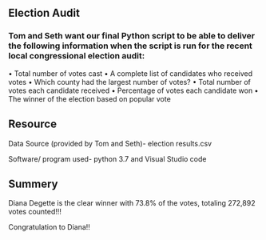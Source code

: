 ## Election Audit

### Tom and Seth want our final Python script to be able to deliver the following information when the script is run for the recent local congressional election audit:

•	Total number of votes cast
•	A complete list of candidates who received votes
•	Which county had the largest number of votes?
•	Total number of votes each candidate received
•	Percentage of votes each candidate won
•	The winner of the election based on popular vote


## Resource 
Data Source (provided by Tom and Seth)- election results.csv

Software/ program used- python 3.7 and Visual Studio code


## Summery 
Diana Degette is the clear winner with 73.8% of the votes, totaling 272,892 votes counted!!!

Congratulation to Diana!!
